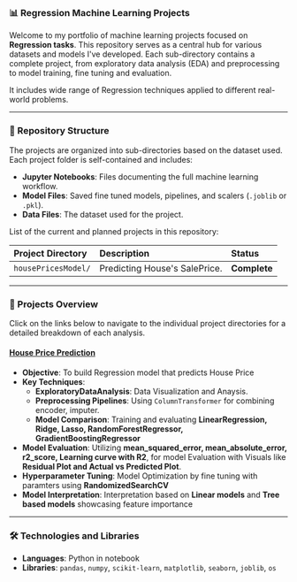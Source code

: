 ### 📊 Regression Machine Learning Projects

Welcome to my portfolio of machine learning projects focused on **Regression tasks**. This repository serves as a central hub for various datasets and models I've developed. Each sub-directory contains a complete project, from exploratory data analysis (EDA) and preprocessing to model training, fine tuning and evaluation.

It includes wide range of Regression techniques applied to different real-world problems.

---

### 📂 Repository Structure

The projects are organized into sub-directories based on the dataset used. Each project folder is self-contained and includes:
- **Jupyter Notebooks**: Files documenting the full machine learning workflow.
- **Model Files**: Saved fine tuned models, pipelines, and scalers (`.joblib` or `.pkl`).
- **Data Files**: The dataset used for the project.

List of the current and planned projects in this repository:

| Project Directory | Description | Status |
| :--- | :--- | :--- |
| `housePricesModel/` | Predicting House's  SalePrice. | **Complete** |




---

### 🚀 Projects Overview

Click on the links below to navigate to the individual project directories for a detailed breakdown of each analysis.

#### **[House Price Prediction](https://github.com/bijay-odyssey/Regression/tree/main/housePricesModel)**

* **Objective**: To build Regression model that predicts House Price
* **Key Techniques**:
    * **ExploratoryDataAnalysis**: Data Visualization and Anaysis.
    * **Preprocessing Pipelines**: Using `ColumnTransformer` for combining encoder, imputer.
    * **Model Comparison**: Training and evaluating **LinearRegression,
    Ridge, Lasso, RandomForestRegressor, GradientBoostingRegressor**
* **Model Evaluation**: Utilizing **mean_squared_error, mean_absolute_error, r2_score, Learning curve with R2**,  for model Evaluation with Visuals like **Residual Plot and Actual vs Predicted Plot**.
* **Hyperparameter Tuning**: Model Optimization by fine tuning with paramters using **RandomizedSearchCV**
* **Model Interpretation**: Interpretation based on **Linear models** and **Tree based models** showcasing feature importance
---

### 🛠️ Technologies and Libraries

* **Languages**: Python in notebook
* **Libraries**: `pandas`, `numpy`, `scikit-learn`, `matplotlib`, `seaborn`, `joblib`, `os`

